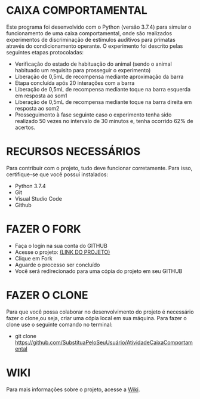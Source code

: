 # CAIXA COMPORTAMENTAL

Este programa foi desenvolvido com o Python (versão 3.7.4) para simular o funcionamento de uma caixa comportamental, onde são realizados experimentos de discriminação de estímulos auditivos para primatas através do condicionamento operante. O experimento foi descrito pelas seguintes etapas protocoladas:
- Verificação do estado de habituação do animal (sendo o animal habituado um requisito para prosseguir o experimento)
- Liberação de 0,5mL de recompensa mediante aproximação da  barra
- Etapa concluída após 20 interações com a barra
- Liberação de 0,5mL de recompensa mediante toque na barra esquerda em resposta ao som1
- Liberação de 0,5mL de recompensa mediante toque na barra direita em resposta ao som2
- Prosseguimento à fase seguinte caso o experimento tenha sido realizado 50 vezes no intervalo de 30 minutos e, tenha ocorrido 62% de acertos.

# RECURSOS NECESSÁRIOS
Para contribuir com o projeto, tudo deve funcionar corretamente. Para isso, certifique-se que você possuí instalados:

- Python 3.7.4
- Git
- Visual Studio Code
- Github

# FAZER O FORK

- Faça o login na sua conta do GITHUB
- Acesse o projeto: [(LINK DO PROJETO)](https://github.com/neuroengenharia/AtividadeCaixaComportamental/)
- Clique em Fork
- Aguarde o processo ser concluído
- Você será redirecionado para uma cópia do projeto em seu GITHUB

# FAZER O CLONE
Para que você possa colaborar no desenvolvimento do projeto é necessário fazer o clone,ou seja, criar uma cópia local em sua máquina. Para fazer o clone use o seguinte comando no terminal:

- git clone https://github.com/SubstituaPeloSeuUsuário/AtividadeCaixaComportamental

# WIKI

Para mais informações sobre o projeto, acesse a [Wiki](https://github.com/neuroengenharia/AtividadeCaixaComportamental/wiki).
